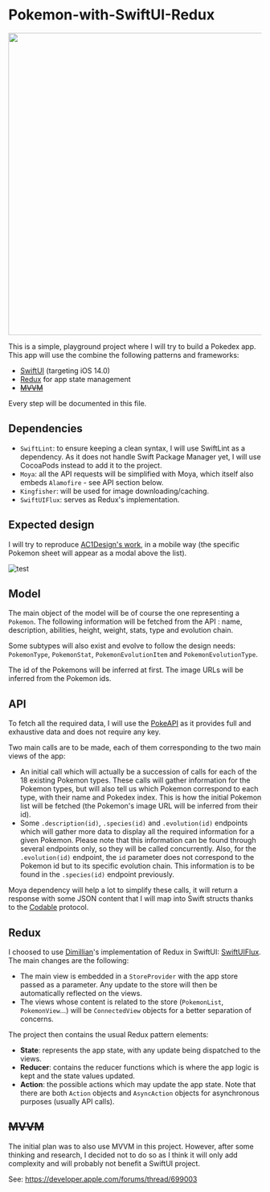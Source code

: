# Pokemon-with-SwiftUI-Redux

<img src="https://user-images.githubusercontent.com/25252204/171649341-cde3f4cd-06b6-4f85-ba93-58c8b85c2389.png" width="600" />

This is a simple, playground project where I will try to build a Pokedex app. This app will use the combine the following patterns and frameworks:
- [SwiftUI](https://developer.apple.com/xcode/swiftui/) (targeting iOS 14.0)
- [Redux](https://redux.js.org) for app state management
- ~~[MVVM](https://en.wikipedia.org/wiki/Model%E2%80%93view%E2%80%93viewmodel)~~

Every step will be documented in this file.

## Dependencies

- `SwiftLint`: to ensure keeping a clean syntax, I will use SwiftLint as a dependency. As it does not handle Swift Package Manager yet, I will use CocoaPods instead to add it to the project.
- `Moya`: all the API requests will be simplified with Moya, which itself also embeds `Alamofire` - see API section below.
- `Kingfisher`: will be used for image downloading/caching.
- `SwiftUIFlux`: serves as Redux's implementation.

## Expected design

I will try to reproduce [AC1Design's work](https://dribbble.com/shots/15128634-Pokemon-Pokedex-Website-Redesign-Concept), in a mobile way (the specific Pokemon sheet will appear as a modal above the list).

![test](https://user-images.githubusercontent.com/25252204/168324402-3d39370e-c367-4393-8279-ab9f692bf709.jpg)

## Model

The main object of the model will be of course the one representing a `Pokemon`. The following information will be fetched from the API : name, description, abilities, height, weight, stats, type and evolution chain. 

Some subtypes will also exist and evolve to follow the design needs: `PokemonType`, `PokemonStat`, `PokemonEvolutionItem` and `PokemonEvolutionType`.

The id of the Pokemons will be inferred at first. The image URLs will be inferred from the Pokemon ids.

## API

To fetch all the required data, I will use the [PokeAPI](https://pokeapi.co/docs/v2) as it provides full and exhaustive data and does not require any key.

Two main calls are to be made, each of them corresponding to the two main views of the app:
- An initial call which will actually be a succession of calls for each of the 18 existing Pokemon types. These calls will gather information for the Pokemon types, but will also tell us which Pokemon correspond to each type, with their name and Pokedex index. This is how the initial Pokemon list will be fetched (the Pokemon's image URL will be inferred from their id).
- Some `.description(id)`, `.species(id)` and `.evolution(id)` endpoints which will gather more data to display all the required information for a given Pokemon. Please note that this information can be found through several endpoints only, so they will be called concurrently. Also, for the `.evolution(id)` endpoint, the `id` parameter does not correspond to the Pokemon id but to its specific evolution chain. This information is to be found in the `.species(id)` endpoint previously.

Moya dependency will help a lot to simplify these calls, it will return a response with some JSON content that I will map into Swift structs thanks to the [Codable](https://developer.apple.com/documentation/swift/codable) protocol.

## Redux

I choosed to use [Dimillian](https://github.com/Dimillian)'s implementation of Redux in SwiftUI: [SwiftUIFlux](https://github.com/Dimillian/SwiftUIFlux). The main changes are the following:
- The main view is embedded in a `StoreProvider` with the app store passed as a parameter. Any update to the store will then be automatically reflected on the views.
- The views whose content is related to the store (`PokemonList`, `PokemonView`...) will be `ConnectedView` objects for a better separation of concerns.

The project then contains the usual Redux pattern elements:
- **State**: represents the app state, with any update being dispatched to the views.
- **Reducer**: contains the reducer functions which is where the app logic is kept and the state values updated.
- **Action**: the possible actions which may update the app state. Note that there are both `Action` objects and `AsyncAction` objects for asynchronous purposes (usually API calls).

## ~~MVVM~~

The initial plan was to also use MVVM in this project. However, after some thinking and research, I decided not to do so as I think it will only add complexity and will probably not benefit a SwiftUI project.

See: https://developer.apple.com/forums/thread/699003
